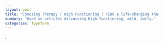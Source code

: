 ```yaml
---
layout: post
title: "Choosing Therapy | High Functioning | Find a life-changing therapist."
summary: "Used on articles discussing high-functioning, mild, early."
categories: Typeform
---
```

.

<div class="typeform-widget" data-url="https://form.typeform.com/to/o88HDbdP" style="width: 100%; height: 700px; margin-top: -180px;"></div> <script async=""> (function() { var qs,js,q,s,d=document, gi=d.getElementById, ce=d.createElement, gt=d.getElementsByTagName, id="typef_orm", b="https://embed.typeform.com/"; if(!gi.call(d,id)) { js=ce.call(d,"script"); js.id=id; js.src=b+"embed.js"; q=gt.call(d,"script")[0]; q.parentNode.insertBefore(js,q) } })() </script>
